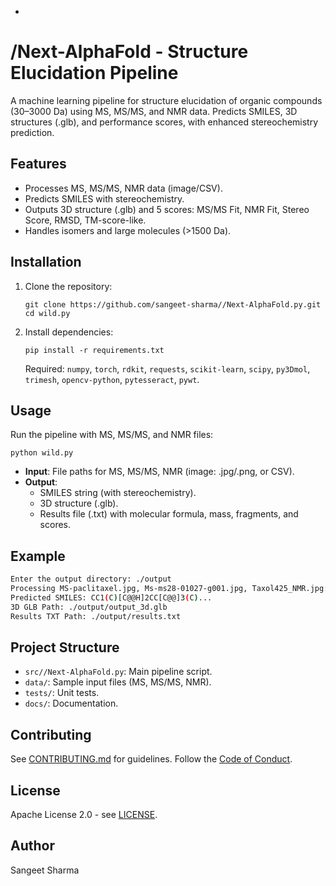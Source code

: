 -
# /Next-AlphaFold - Structure Elucidation Pipeline

A machine learning pipeline for structure elucidation of organic compounds (30–3000 Da) using MS, MS/MS, and NMR data. Predicts SMILES, 3D structures (.glb), and performance scores, with enhanced stereochemistry prediction.

## Features
- Processes MS, MS/MS, NMR data (image/CSV).
- Predicts SMILES with stereochemistry.
- Outputs 3D structure (.glb) and 5 scores: MS/MS Fit, NMR Fit, Stereo Score, RMSD, TM-score-like.
- Handles isomers and large molecules (>1500 Da).

## Installation
1. Clone the repository:
   ```
   git clone https://github.com/sangeet-sharma//Next-AlphaFold.py.git
   cd wild.py
   ```
2. Install dependencies:
   ```
   pip install -r requirements.txt
   ```
   Required: `numpy`, `torch`, `rdkit`, `requests`, `scikit-learn`, `scipy`, `py3Dmol`, `trimesh`, `opencv-python`, `pytesseract`, `pywt`.

## Usage
Run the pipeline with MS, MS/MS, and NMR files:
```
python wild.py
```
- **Input**: File paths for MS, MS/MS, NMR (image: .jpg/.png, or CSV).
- **Output**: 
  - SMILES string (with stereochemistry).
  - 3D structure (.glb).
  - Results file (.txt) with molecular formula, mass, fragments, and scores.

## Example
```bash
Enter the output directory: ./output
Processing MS-paclitaxel.jpg, Ms-ms28-01027-g001.jpg, Taxol425_NMR.jpg:
Predicted SMILES: CC1(C)[C@@H]2CC[C@@]3(C)...
3D GLB Path: ./output/output_3d.glb
Results TXT Path: ./output/results.txt
```

## Project Structure
- `src//Next-AlphaFold.py`: Main pipeline script.
- `data/`: Sample input files (MS, MS/MS, NMR).
- `tests/`: Unit tests.
- `docs/`: Documentation.

## Contributing
See [CONTRIBUTING.md](CONTRIBUTING.md) for guidelines. Follow the [Code of Conduct](CODE_OF_CONDUCT.md).

## License
Apache License 2.0 - see [LICENSE](LICENSE).

## Author
Sangeet Sharma

